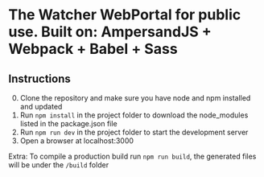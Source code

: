 # The Watcher WebPortal for public use. Built on: AmpersandJS + Webpack + Babel + Sass

## Instructions
0. Clone the repository and make sure you have node and npm installed and updated
1. Run `npm install` in the project folder to download the node_modules listed in the package.json file
2. Run `npm run dev` in the project folder to start the development server
3. Open a browser at localhost:3000

Extra: To compile a production build run `npm run build`, the generated files will be under the `/build` folder
